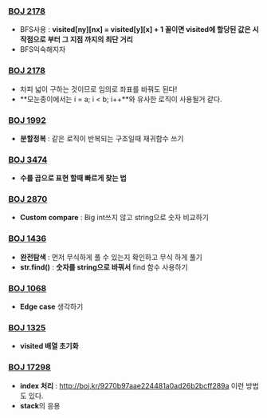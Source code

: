 ### <a href="http://boj.kr/a538e96669ff493783515183aa7af1f2" target="_blank"> BOJ 2178</a>
- BFS사용 : **visited[ny][nx] = visited[y][x] + 1 꼴이면 visited에 할당된 값은 시작점으로 부터 그 지점 까지의 최단 거리**
- BFS익숙해지자

### <a href="http://boj.kr/a538e96669ff493783515183aa7af1f2" target="_blank"> BOJ 2178</a>
- 차피 넓이 구하는 것이므로 임의로 좌표를 바꿔도 된다!
- **모눈종이에서는 i = a; i < b; i++**와 유사한 로직이 사용될거 같다.

### <a href="http://boj.kr/0ee12d28fe8d40d898d268e4dddbe3d2" target="_blank"> BOJ 1992</a>
- **분할정복** : 같은 로직이 반복되는 구조일때 재귀함수 쓰기

### <a href="http://boj.kr/92b313f064cf4b7e8d830bfe641cb339" target="_blank"> BOJ 3474</a>
- **수를 곱으로 표현 할때 빠르게 찾는 법**

### <a href="http://boj.kr/753737176c7c40bcab6c6ee1aede7ef1" target="_blank"> BOJ 2870</a>
- **Custom compare** : Big int쓰지 않고 string으로 숫자 비교하기

### <a href="http://boj.kr/44cd967ebbd649569575e07cbf757e6a" target="_blank"> BOJ 1436</a>
- **완전탐색** : 먼저 무식하게 풀 수 있는지 확인하고 무식 하게 풀기
- **str.find()** : **숫자를 string으로 바꿔서** find 함수 사용하기

### <a href="http://boj.kr/d47c7b0f3ea84d2894ea695b413be306" target="_blank"> BOJ 1068</a>
- **Edge case** 생각하기

### <a href="http://boj.kr/0f8ac21b53224ae298320f764e15d6b1" target="_blank"> BOJ 1325</a>
- **visited 배열 초기화**

### <a href="http://boj.kr/097f9325347243d1a6bfa9058bf56ca8" target="_blank"> BOJ 17298</a>
- **index 처리** : http://boj.kr/9270b97aae224481a0ad26b2bcff289a 이런 방법도 있다.
- **stack**의 응용
